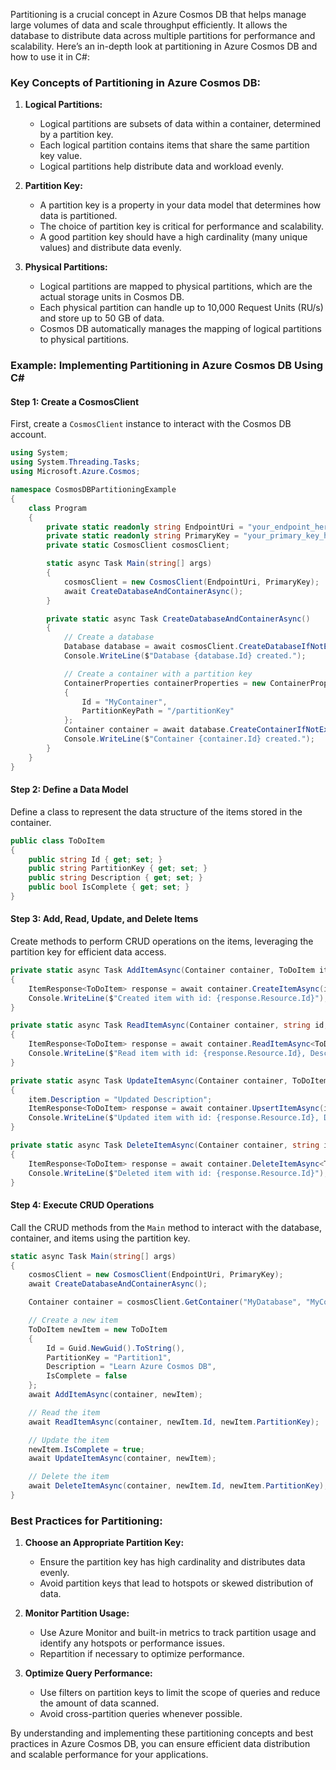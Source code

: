 Partitioning is a crucial concept in Azure Cosmos DB that helps manage large volumes of data and scale throughput efficiently. It allows the database to distribute data across multiple partitions for performance and scalability. Here’s an in-depth look at partitioning in Azure Cosmos DB and how to use it in C#:

### Key Concepts of Partitioning in Azure Cosmos DB:

1. **Logical Partitions:**
   - Logical partitions are subsets of data within a container, determined by a partition key.
   - Each logical partition contains items that share the same partition key value.
   - Logical partitions help distribute data and workload evenly.

2. **Partition Key:**
   - A partition key is a property in your data model that determines how data is partitioned.
   - The choice of partition key is critical for performance and scalability.
   - A good partition key should have a high cardinality (many unique values) and distribute data evenly.

3. **Physical Partitions:**
   - Logical partitions are mapped to physical partitions, which are the actual storage units in Cosmos DB.
   - Each physical partition can handle up to 10,000 Request Units (RU/s) and store up to 50 GB of data.
   - Cosmos DB automatically manages the mapping of logical partitions to physical partitions.

### Example: Implementing Partitioning in Azure Cosmos DB Using C#

#### Step 1: Create a CosmosClient
First, create a `CosmosClient` instance to interact with the Cosmos DB account.

```csharp
using System;
using System.Threading.Tasks;
using Microsoft.Azure.Cosmos;

namespace CosmosDBPartitioningExample
{
    class Program
    {
        private static readonly string EndpointUri = "your_endpoint_here";
        private static readonly string PrimaryKey = "your_primary_key_here";
        private static CosmosClient cosmosClient;

        static async Task Main(string[] args)
        {
            cosmosClient = new CosmosClient(EndpointUri, PrimaryKey);
            await CreateDatabaseAndContainerAsync();
        }

        private static async Task CreateDatabaseAndContainerAsync()
        {
            // Create a database
            Database database = await cosmosClient.CreateDatabaseIfNotExistsAsync("MyDatabase");
            Console.WriteLine($"Database {database.Id} created.");

            // Create a container with a partition key
            ContainerProperties containerProperties = new ContainerProperties
            {
                Id = "MyContainer",
                PartitionKeyPath = "/partitionKey"
            };
            Container container = await database.CreateContainerIfNotExistsAsync(containerProperties, throughput: 400);
            Console.WriteLine($"Container {container.Id} created.");
        }
    }
}
```

#### Step 2: Define a Data Model
Define a class to represent the data structure of the items stored in the container.

```csharp
public class ToDoItem
{
    public string Id { get; set; }
    public string PartitionKey { get; set; }
    public string Description { get; set; }
    public bool IsComplete { get; set; }
}
```

#### Step 3: Add, Read, Update, and Delete Items
Create methods to perform CRUD operations on the items, leveraging the partition key for efficient data access.

```csharp
private static async Task AddItemAsync(Container container, ToDoItem item)
{
    ItemResponse<ToDoItem> response = await container.CreateItemAsync(item, new PartitionKey(item.PartitionKey));
    Console.WriteLine($"Created item with id: {response.Resource.Id}");
}

private static async Task ReadItemAsync(Container container, string id, string partitionKey)
{
    ItemResponse<ToDoItem> response = await container.ReadItemAsync<ToDoItem>(id, new PartitionKey(partitionKey));
    Console.WriteLine($"Read item with id: {response.Resource.Id}, Description: {response.Resource.Description}");
}

private static async Task UpdateItemAsync(Container container, ToDoItem item)
{
    item.Description = "Updated Description";
    ItemResponse<ToDoItem> response = await container.UpsertItemAsync(item, new PartitionKey(item.PartitionKey));
    Console.WriteLine($"Updated item with id: {response.Resource.Id}, Description: {response.Resource.Description}");
}

private static async Task DeleteItemAsync(Container container, string id, string partitionKey)
{
    ItemResponse<ToDoItem> response = await container.DeleteItemAsync<ToDoItem>(id, new PartitionKey(partitionKey));
    Console.WriteLine($"Deleted item with id: {response.Resource.Id}");
}
```

#### Step 4: Execute CRUD Operations
Call the CRUD methods from the `Main` method to interact with the database, container, and items using the partition key.

```csharp
static async Task Main(string[] args)
{
    cosmosClient = new CosmosClient(EndpointUri, PrimaryKey);
    await CreateDatabaseAndContainerAsync();

    Container container = cosmosClient.GetContainer("MyDatabase", "MyContainer");

    // Create a new item
    ToDoItem newItem = new ToDoItem
    {
        Id = Guid.NewGuid().ToString(),
        PartitionKey = "Partition1",
        Description = "Learn Azure Cosmos DB",
        IsComplete = false
    };
    await AddItemAsync(container, newItem);

    // Read the item
    await ReadItemAsync(container, newItem.Id, newItem.PartitionKey);

    // Update the item
    newItem.IsComplete = true;
    await UpdateItemAsync(container, newItem);

    // Delete the item
    await DeleteItemAsync(container, newItem.Id, newItem.PartitionKey);
}
```

### Best Practices for Partitioning:

1. **Choose an Appropriate Partition Key:**
   - Ensure the partition key has high cardinality and distributes data evenly.
   - Avoid partition keys that lead to hotspots or skewed distribution of data.

2. **Monitor Partition Usage:**
   - Use Azure Monitor and built-in metrics to track partition usage and identify any hotspots or performance issues.
   - Repartition if necessary to optimize performance.

3. **Optimize Query Performance:**
   - Use filters on partition keys to limit the scope of queries and reduce the amount of data scanned.
   - Avoid cross-partition queries whenever possible.

By understanding and implementing these partitioning concepts and best practices in Azure Cosmos DB, you can ensure efficient data distribution and scalable performance for your applications. 
